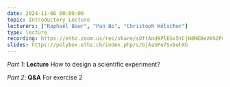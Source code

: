 ```yaml
---
date: 2024-11-06 00:00:00
topic: Introductory Lecture
lecturers: ["Raphaël Baur", "Pan Bo", "Christoph Hölscher"]
type: lecture
recording: https://ethz.zoom.us/rec/share/sOftAnd9PlEGx5YCjH8NEBeV0h2PQNhIaIQTls2a0nvXGQwVnrgsGB6OnFH-0Tgu.U6QmsqxmnH9sBZB6
slides: https://polybox.ethz.ch/index.php/s/GjAaSPe7Sx9ehXG
---
```


_Part 1_: **Lecture** How to design a scientific experiment?

_Part 2_: **Q&A** For exercise 2